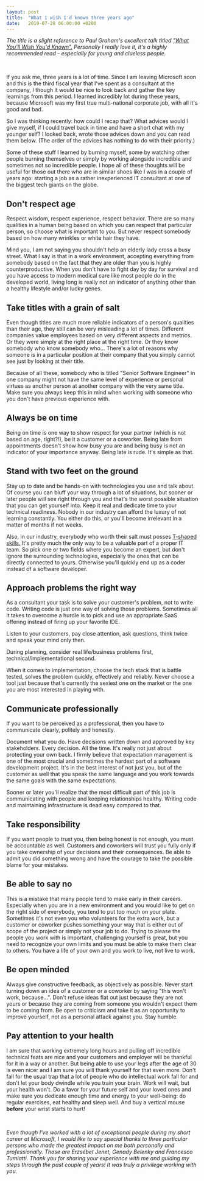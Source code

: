 ```yaml
---
layout: post
title:  "What I wish I'd known three years ago"
date:   2019-07-28 06:00:00 +0200
---
```


*The title is a slight reference to Paul Graham's excellent talk titled ["What You'll Wish You'd Known".](http://paulgraham.com/hs.html) Personally I really love it, it's a highly recommended read - especially for young and clueless people.*

<br/>

If you ask me, three years is a lot of time. Since I am leaving Microsoft soon and this is the third fiscal year that I've spent as a consultant at the company, I though it would be nice to look back and gather the key learnings from this period. I learned incredibly lot during these years, because Microsoft was my first true multi-national corporate job, with all it's good and bad.

So I was thinking recently: how could I recap that? What advices would I give myself, if I could travel back in time and have a short chat with my younger self? I looked back, wrote those advices down and you can read them below. (The order of the advices has nothing to do with their priority.)

Some of these stuff I learned by burning myself, some by watching other people burning themselves or simply by working alongside  incredible and sometimes not so incredible people. I hope all of these thoughts will be useful for those out there who are in similar shoes like I was in a couple of years ago: starting a job as a rather inexperienced IT consultant at one of the biggest tech giants on the globe.

## Don't respect age

Respect wisdom, respect experience, respect behavior. There are so many qualities in a human being based on which you can respect that particular person, so choose what is important to you. But never respect somebody based on how many wrinkles or white hair they have.

Mind you, I am not saying you shouldn't help an elderly lady cross a busy street. What I say is that in a work environment, accepting everything from somebody based on the fact that they are older than you is highly counterproductive. When you don't have to fight day by day for survival and you have access to modern medical care like most people do in the developed world, living long is really not an indicator of anything other than a healthy lifestyle and/or lucky genes.

## Take titles with a grain of salt

Even though titles are much more reliable indicators of a person's qualities than their age, they still can be very misleading a lot of times. Different companies value employees based on very different aspects and metrics. Or they were simply at the right place at the right time. Or they know somebody who know somebody who… There's a lot of reasons why someone is in a particular position at their company that you simply cannot see just by looking at their title.

Because of all these, somebody who is titled "Senior Software Engineer" in one company might not have the same level of experience or personal virtues as another person at another company with the very same title. Make sure you always keep this in mind when working with someone who you don't have previous experience with.

## Always be on time

Being on time is one way to show respect for your partner (which is not based on age, right?!), be it a customer or a coworker. Being late from appointments doesn't show how busy you are and being busy is not an indicator of your importance anyway. Being late is rude. It's simple as that.

## Stand with two feet on the ground

Stay up to date and be hands-on with technologies you use and talk about. Of course you can bluff your way through a lot of situations, but sooner or later people will see right through you and that's the worst possible situation that you can get yourself into. Keep it real and dedicate time to your technical readiness. Nobody in our industry can afford the luxury of not learning constantly. You either do this, or you'll become irrelevant in a matter of months if not weeks.

Also, in our industry, everybody who worth their salt must posses [T-shaped skills.](https://en.wikipedia.org/wiki/T-shaped_skills) It's pretty much the only way to be a valuable part of a proper IT team. So pick one or two fields where you become an expert, but don't ignore the surrounding technologies, especially the ones that can be directly connected to yours. Otherwise you'll quickly end up as a coder instead of a software developer.

## Approach problems the right way

As a consultant your task is to solve your customer's problem, not to write code. Writing code is just one way of solving those problems. Sometimes all it takes to overcome a hurdle is to pick and use an appropriate SaaS offering instead of firing up your favorite IDE.

Listen to your customers, pay close attention, ask questions, think twice and speak your mind only then.

During planning, consider real life/business problems first, technical/implementational second.

When it comes to implementation, choose the tech stack that is battle tested, solves the problem quickly, effectively and reliably. Never choose a tool just because that's currently the sexiest one on the market or the one you are most interested in playing with.

## Communicate professionally

If you want to be perceived as a professional, then you have to communicate clearly, politely and honestly.

Document what you do. Have decisions written down and approved by key stakeholders. Every decision. All the time. It's really not just about protecting your own back. I firmly believe that expectation management is one of the most crucial and sometimes the hardest part of a software development project. It's in the best interest of not just you, but of the customer as well that you speak the same language and you work towards the same goals with the same expectations.

Sooner or later you'll realize that the most difficult part of this job is communicating with people and keeping relationships healthy. Writing code and maintaining infrastructure is dead easy compared to that.

## Take responsibility

If you want people to trust you, then being honest is not enough, you must be accountable as well. Customers and coworkers will trust you fully only if you take ownership of your decisions and their consequences. Be able to admit you did something wrong and have the courage to take the possible blame for your mistakes.

## Be able to say no

This is a mistake that many people tend to make early in their careers. Especially when you are in a new environment and you would like to get on the right side of everybody, you tend to put too much on your plate. Sometimes it's not even you who volunteers for the extra work, but a customer or coworker pushes something your way that is either out of scope of the project or simply not your job to do. Trying to please the people you work with is important, challenging yourself is great, but you need to recognize your own limits and you must be able to make them clear to others. You have a life of your own and you work to live, not live to work.

## Be open minded

Always give constructive feedback, as objectively as possible. Never start turning down an idea of a customer or a coworker by saying "this won't work, because…". Don't refuse ideas flat out just because they are not yours or because they are coming from someone you wouldn't expect them to be coming from. Be open to criticism and take it as an opportunity to improve yourself, not as a personal attack against you. Stay humble.

## Pay attention to your health

I am sure that working extremely long hours and pulling off incredible technical feats are nice and your customers and employer will be thankful for it in a way or another. But being able to use your legs after the age of 30 is even nicer and I am sure you will thank yourself for that even more. Don't fall for the usual trap that a lot of people who do intellectual work fall for and don't let your body dwindle while you train your brain. Work will wait, but your health won't. Do a favor for your future self and your loved ones and make sure you dedicate enough time and energy to your well-being: do regular exercises, eat healthy and sleep well. And buy a vertical mouse **before** your wrist starts to hurt!

<br/>

*Even though I've worked with a lot of exceptional people during my short career at Microsoft, I would like to say special thanks to three particular persons who made the greatest impact on me both personally and professionally. Those are Erzsébet Jenet, Genady Belenky and Francesco Tumiatti. Thank you for sharing your experience with me and guiding my steps through the past couple of years! It was truly a privilege working with you.*
